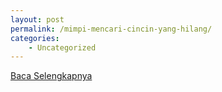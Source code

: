 ```yaml
---
layout: post
permalink: /mimpi-mencari-cincin-yang-hilang/
categories:
    - Uncategorized
---
```


[Baca Selengkapnya](/02)